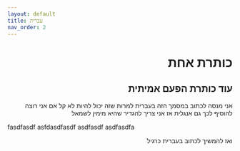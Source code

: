 ```yaml
---
layout: default
title: עברית
nav_order: 2
---
```

<div dir="rtl">

#  כותרת אחת

<h2>עוד כותרת הפעם אמיתית</h2>

אני מנסה לכתוב במסמך הזה בעברית למרות שזה יכול להיות לא קל
אם אני רוצה להוסיף לכך גם אנגלית אז אני צריך להגדיר שהיא מימין לשמאל

<div dir="ltr">
fasdfasdf
asfdasdfasdf
asdfasdf
asdfasdfa
</div>

ואז להמשיך לכתוב בעברית כרגיל

</div>